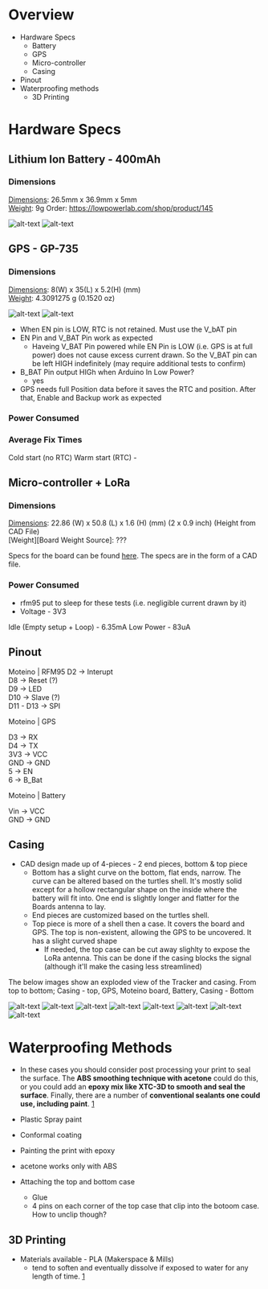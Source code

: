 # Overview
* Hardware Specs
	* Battery
	* GPS
	* Micro-controller
	* Casing
* Pinout
* Waterproofing methods
	* 3D Printing


# Hardware Specs
## Lithium Ion Battery - 400mAh
### Dimensions
[Dimensions][Battery Dimensions Source]: 26.5mm x 36.9mm x 5mm  
[Weight][Battery Weight Source]: 9g
Order: https://lowpowerlab.com/shop/product/145

![alt-text][Battery Image]
![alt-text][Battery Specs]

## GPS - GP-735
### Dimensions

[Dimensions][GPS Dimension Source]: 8(W) x 35(L) x 5.2(H) (mm)  
[Weight][GPS Weight Source]: 4.3091275 g (0.1520 oz)

![alt-text][GPS Image]
![alt-text][GPS Specs]

* When EN pin is LOW, RTC is not retained. Must use the V_bAT pin
* EN Pin and V_BAT Pin work as expected
	* Haveing V_BAT Pin powered while EN Pin is LOW (i.e. GPS is at full power) does not cause excess current drawn. So the V_BAT pin can be left HIGH indefinitely (may require additional tests to confirm)
* B_BAT Pin output HIGh when Arduino In Low Power?
	* yes
* GPS needs full Position data before it saves the RTC and position. After that, Enable and Backup work as expected



### Power Consumed



### Average Fix Times

Cold start (no RTC)
Warm start (RTC) - 

## Micro-controller + LoRa
### Dimensions
[Dimensions][Board Dimension Source]: 22.86 (W) x 50.8 (L) x 1.6 (H) (mm) (2 x 0.9 inch) (Height from CAD File)  
[Weight][Board Weight Source]: ???

Specs for the board can be found [here][Board Specs]. The specs are in the form of a CAD file.

### Power Consumed
* rfm95 put to sleep for these tests (i.e. negligible current drawn by it)
* Voltage - 3V3

Idle (Empty setup + Loop) - 6.35mA
Low Power - 83uA


## Pinout


Moteino | RFM95
D2 -> Interupt  
D8 -> Reset (?)  
D9 -> LED  
D10 -> Slave (?)  
D11 - D13 -> SPI  



Moteino | GPS  

D3 -> RX  
D4 -> TX  
3V3 -> VCC  
GND -> GND  
5 -> EN  
6 -> B_Bat  


Moteino | Battery  

Vin -> VCC  
GND -> GND  

## Casing

* CAD design made up of 4-pieces - 2 end pieces, bottom & top piece
	* Bottom has a slight curve on the bottom, flat ends, narrow. The curve can be altered based on the turtles shell. It's mostly solid except for a hollow rectangular shape on the inside where the battery will fit into. One end is slightly longer and flatter for the Boards antenna to lay.
	* End pieces are customized based on the turtles shell. 
	* Top piece is more of a shell then a case. It covers the board and GPS. The top is non-existent, allowing the GPS to be uncovered. It has a slight curved shape 
		* If needed, the top case can be cut away slighlty to expose the LoRa antenna. This can be done if the casing blocks the signal (although it'll make the casing less streamlined) 


The below images show an exploded view of the Tracker and casing. From top to bottom; Casing - top, GPS, Moteino board, Battery, Casing - Bottom

![alt-text][View1]
![alt-text][View2]
![alt-text][View3]
![alt-text][View4]
![alt-text][View5]
![alt-text][View6]
![alt-text][View7]
![alt-text][View8]

# Waterproofing Methods

*  In these cases you should consider post processing your print to seal the surface. The **ABS smoothing technique with acetone** could do this, or you could add an **epoxy mix like XTC-3D to smooth and seal the surface**. Finally, there are a number of **conventional sealants one could use, including paint**. [1]

* Plastic Spray paint
* Conformal coating
* Painting the print with epoxy

* acetone works only with ABS


* Attaching the top and bottom case
	* Glue
	* 4 pins on each corner of the top case that clip into the botoom case. How to unclip though?

## 3D Printing

* Materials available - PLA (Makerspace & Mills)
	* tend to soften and eventually dissolve if exposed to water for any length of time. [1]



[Battery Dimensions Source]: https://www.sparkfun.com/products/13851
[Battery Weight Source]: https://www.canadarobotix.com/products/940?variant=14423573397553
[Battery Image]: https://i.ibb.co/bWXy8mQ/Battery-Image.jpg
[Battery Specs]: https://i.ibb.co/8M1JmK7/Battery-Specs.png

[GPS Dimension Source]: https://www.sparkfun.com/products/13670
[GPS Weight Source]: https://www.amazon.com/GPS-Modules-Receiver-Channel-GPS-13670/dp/B07QC5HL1D
[GPS Image]: https://i.ibb.co/TtLrFxD/GPS-Image.png
[GPS Specs]: https://i.ibb.co/7NC8dyF/GPS-Dimensions.png


[Board Dimension Source]: https://lowpowerlab.com/shop/product/145
[Board Image]: https://i.ibb.co/sg7LxYL/Moteino-Board-with-Trace-Antenna.png
[Board Specs]: https://lowpowerlab.com/guide/moteino/design-files/


[View1]:https://i.ibb.co/RcnK4N8/View1.png
[View2]:https://i.ibb.co/mXG7mpS/View2.png
[View3]:https://i.ibb.co/89PmXMY/View3.png
[View4]:https://i.ibb.co/mBGmSBq/View4.png
[View5]:https://i.ibb.co/8xTZkHZ/View5.png
[View6]:https://i.ibb.co/10kK3cs/View6.png
[View7]:https://i.ibb.co/5s4s3Yg/View7.png
[View8]:https://i.ibb.co/RBQY0Yx/View8.png


[Vapor Polishing ABS 3D Printer Filament]: https://www.matterhackers.com/articles/how-to-vapor-polishing
[Mouldable Glue]: https://sugru.com/about


[1]: https://www.fabbaloo.com/blog/2017/10/19/waterproofing-your-3d-prints